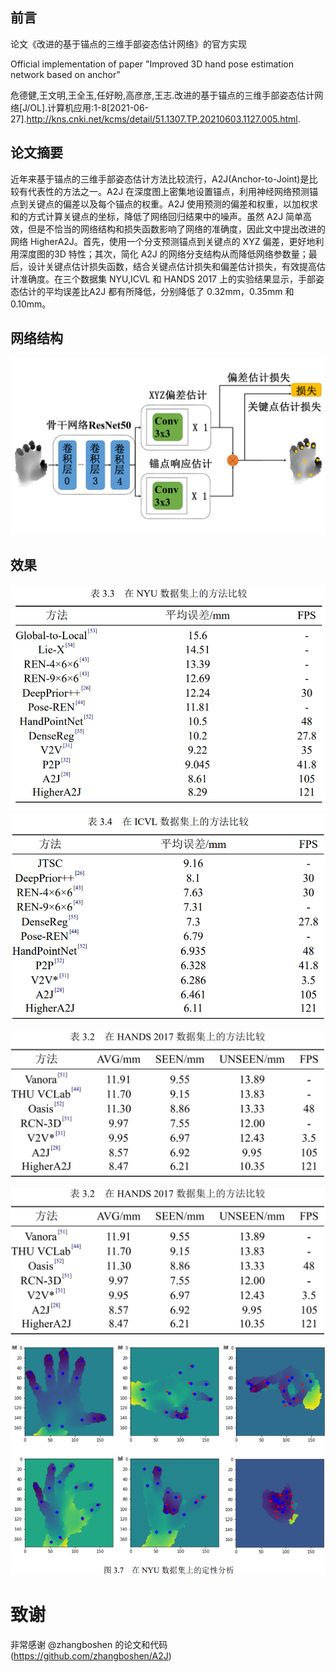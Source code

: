 ## 前言

论文《改进的基于锚点的三维手部姿态估计网络》的官方实现

Official implementation of paper "Improved 3D hand pose estimation network based on anchor"

危德健,王文明,王全玉,任好盼,高彦彦,王志.改进的基于锚点的三维手部姿态估计网络[J/OL].计算机应用:1-8[2021-06-27].http://kns.cnki.net/kcms/detail/51.1307.TP.20210603.1127.005.html.

## 论文摘要

近年来基于锚点的三维手部姿态估计方法比较流行，A2J(Anchor-to-Joint)是比较有代表性的方法之一。A2J 在深度图上密集地设置锚点，利用神经网络预测锚点到关键点的偏差以及每个锚点的权重。A2J 使用预测的偏差和权重，以加权求和的方式计算关键点的坐标，降低了网络回归结果中的噪声。虽然 A2J 简单高效，但是不恰当的网络结构和损失函数影响了网络的准确度，因此文中提出改进的网络 HigherA2J。首先，使用一个分支预测锚点到关键点的 XYZ 偏差，更好地利用深度图的3D 特性；其次，简化 A2J 的网络分支结构从而降低网络参数量；最后，设计关键点估计损失函数，结合关键点估计损失和偏差估计损失，有效提高估计准确度。在三个数据集 NYU,ICVL 和 HANDS 2017 上的实验结果显示，手部姿态估计的平均误差比A2J 都有所降低，分别降低了 0.32mm，0.35mm 和 0.10mm。

## 网络结构

![](./fig/highera2j.png)

## 效果

![](./fig/compare_nyu.png)

![](./fig/compare_icvl.png)

![](./fig/compare_hands2017.png)

![](./fig/compare_hands2017.png)

![](./fig/result.png)

# 致谢

非常感谢 @zhangboshen 的论文和代码(https://github.com/zhangboshen/A2J)
